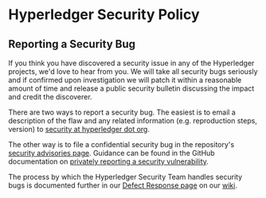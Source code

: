 # Hyperledger Security Policy

## Reporting a Security Bug

If you think you have discovered a security issue in any of the Hyperledger projects, we'd love to hear from you. We will take all security bugs seriously and if confirmed upon investigation we will patch it within a reasonable amount of time and release a public security bulletin discussing the impact and credit the discoverer.

There are two ways to report a security bug. The easiest is to email a description of the flaw and any related information (e.g. reproduction steps, version) to [security at hyperledger dot org](mailto:security@hyperledger.org).

The other way is to file a confidential security bug in the repository's [security advisories page](https://github.com/hyperledger/fabric/security/advisories). Guidance can be found in the GitHub documentation on [privately reporting a security vulnerability](https://docs.github.com/en/code-security/security-advisories/guidance-on-reporting-and-writing/privately-reporting-a-security-vulnerability).

The process by which the Hyperledger Security Team handles security bugs is documented further in our [Defect Response page](https://lf-hyperledger.atlassian.net/wiki/spaces/SEC/pages/20283618/Defect+Response) on our [wiki](https://lf-hyperledger.atlassian.net/wiki).

